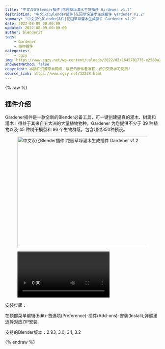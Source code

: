 ```yaml
---
title: "中文汉化Blender插件|花园草垛灌木生成插件 Gardener v1.2"
description: "中文汉化Blender插件|花园草垛灌木生成插件 Gardener v1.2"
summary: "中文汉化Blender插件|花园草垛灌木生成插件 Gardener v1.2"
date: 2022-08-09 00:00:00
updated: 2022-08-09 00:00:00
author: blenderit
tags: 
    - Gardener
    - 植物插件
categories:
    - cgzy
img: https://www.cgzy.net/wp-content/uploads/2022/02/1645781775-e2580a2451ae2e6.jpg
showGetMethod: false
copyright: 本插件资源来自网络，版权归原作者所有，仅供交流学习使用！
source_link: https://www.cgzy.net/12228.html
---
```


{% raw %}
<div class="wp-block-pandastudio-title"><div class="title_style_01"><h2 id="h2-0">插件介绍</h2></div></div><p class="is-style-text-indent-2em">Gardener插件是一款全新的Blender必备工具，可一键创建逼真的灌木、树篱和灌木！得益于其来自五大洲的大量植物物种，Gardener 为您提供不少于 39 种植物以及 45 种树干模型和 96 个生物群落。包含超过350种预设。</p><div class="wp-block-image is-style-border-round-and-with-shadow"><figure class="aligncenter size-full"><img fetchpriority="high" decoding="async" width="720" height="360" src="https://www.cgzy.net/wp-content/uploads/2022/02/1645781358-f9010c1c8031ae1.webp" class="wp-image-12229" srcset="https://www.cgzy.net/wp-content/uploads/2022/02/1645781358-f9010c1c8031ae1.webp 720w, https://www.cgzy.net/wp-content/uploads/2022/02/1645781358-f9010c1c8031ae1-512x256.webp 512w" sizes="(max-width: 720px) 100vw, 720px" title="中文汉化Blender插件|花园草垛灌木生成插件 Gardener v1.2" alt="中文汉化Blender插件|花园草垛灌木生成插件 Gardener v1.2"></figure></div><figure class="wp-block-video aligncenter"><video controls src="https://cloud.video.taobao.com//play/u/705956171/p/1/e/6/t/1/348820945525.mp4"></video></figure><div class="wp-block-pandastudio-title"><div class="title_style_01"><p>安装步骤：</p></div></div><p>在顶部菜单编辑(Edit)-首选项(Preference)-插件(Add-ons)-安装(Install),弹窗里选择对应ZIP安装</p><div class="wp-block-pandastudio-tips"><div class="tip success "><p>支持的Blender版本：2.93, 3.0, 3.1, 3.2</p>
</div></div>
<div style="display: none">cgzy</div>
{% endraw %}